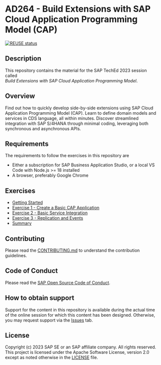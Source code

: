# AD264 - Build Extensions with SAP Cloud Application Programming Model (CAP)

[![REUSE status](https://api.reuse.software/badge/github.com/SAP-samples/teched2023-AD264)](https://api.reuse.software/info/github.com/SAP-samples/teched2023-AD264)


## Description

This repository contains the material for the SAP TechEd 2023 session called<br>
_Build Extensions with SAP Cloud Application Programming Model_.

## Overview

Find out how to quickly develop side-by-side extensions using SAP Cloud Application Programming Model (CAP). Learn to define domain models and services in CDS language, all within minutes. Discover streamlined integration with SAP S/4HANA through minimal coding, leveraging both synchronous and asynchronous APIs.

## Requirements

The requirements to follow the exercises in this repository are

- Either a subscription for SAP Business Application Studio, or a local VS Code with Node.js >= 18 installed
- A browser, preferably Google Chrome


## Exercises

- [Getting Started](exercises/ex0/)
- [Exercise 1 - Create a Basic CAP Application](exercises/ex1/)
- [Exercise 2 - Basic Service Integration](exercises/ex2/)
- [Exercise 3 - Replication and Events](exercises/ex3/)
- [Summary](exercises/summary/)


## Contributing

Please read the [CONTRIBUTING.md](./CONTRIBUTING.md) to understand the contribution guidelines.

## Code of Conduct

Please read the [SAP Open Source Code of Conduct](https://github.com/SAP-samples/.github/blob/main/CODE_OF_CONDUCT.md).

## How to obtain support

Support for the content in this repository is available during the actual time of the online session for which this content has been designed. Otherwise, you may request support via the [Issues](../../issues) tab.

## License
Copyright (c) 2023 SAP SE or an SAP affiliate company. All rights reserved. This project is licensed under the Apache Software License, version 2.0 except as noted otherwise in the [LICENSE](LICENSES/Apache-2.0.txt) file.
